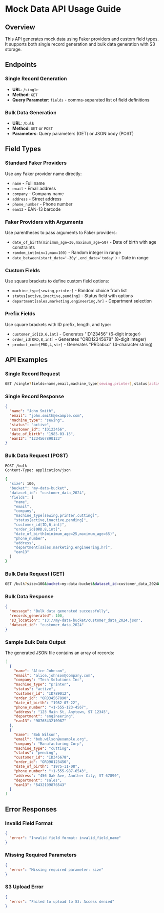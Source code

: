 # Mock Data API Usage Guide

## Overview
This API generates mock data using Faker providers and custom field types. It supports both single record generation and bulk data generation with S3 storage.

## Endpoints

### Single Record Generation
- **URL**: `/single`
- **Method**: `GET`
- **Query Parameter**: `fields` - comma-separated list of field definitions

### Bulk Data Generation
- **URL**: `/bulk`
- **Method**: `GET` or `POST`
- **Parameters**: Query parameters (GET) or JSON body (POST)

## Field Types

### Standard Faker Providers
Use any Faker provider name directly:
- `name` - Full name
- `email` - Email address
- `company` - Company name
- `address` - Street address
- `phone_number` - Phone number
- `ean13` - EAN-13 barcode

### Faker Providers with Arguments
Use parentheses to pass arguments to Faker providers:
- `date_of_birth(minimum_age=30,maximum_age=50)` - Date of birth with age constraints
- `random_int(min=1,max=100)` - Random integer in range
- `date_between(start_date='-30y',end_date='today')` - Date in range

### Custom Fields
Use square brackets to define custom field options:
- `machine_type[sewing,printer]` - Random choice from list
- `status[active,inactive,pending]` - Status field with options
- `department[sales,marketing,engineering,hr]` - Department selection

### Prefix Fields
Use square brackets with ID prefix, length, and type:
- `customer_id[ID,6,int]` - Generates "ID123456" (6-digit integer)
- `order_id[ORD,8,int]` - Generates "ORD12345678" (8-digit integer)
- `product_code[PRD,4,str]` - Generates "PRDabcd" (4-character string)

## API Examples

### Single Record Request
```bash
GET /single?fields=name,email,machine_type[sewing,printer],status[active,inactive],customer_id[ID,6,int],date_of_birth(minimum_age=30,maximum_age=50),ean13
```

### Single Record Response
```json
{
  "name": "John Smith",
  "email": "john.smith@example.com",
  "machine_type": "sewing",
  "status": "active",
  "customer_id": "ID123456",
  "date_of_birth": "1985-03-15",
  "ean13": "1234567890123"
}
```

### Bulk Data Request (POST)
```bash
POST /bulk
Content-Type: application/json

{
  "size": 100,
  "bucket": "my-data-bucket",
  "dataset_id": "customer_data_2024",
  "fields": [
    "name",
    "email",
    "company",
    "machine_type[sewing,printer,cutting]",
    "status[active,inactive,pending]",
    "customer_id[ID,6,int]",
    "order_id[ORD,8,int]",
    "date_of_birth(minimum_age=25,maximum_age=65)",
    "phone_number",
    "address",
    "department[sales,marketing,engineering,hr]",
    "ean13"
  ]
}
```

### Bulk Data Request (GET)
```bash
GET /bulk?size=100&bucket=my-data-bucket&dataset_id=customer_data_2024&fields=name,email,company,machine_type[sewing,printer],status[active,inactive],customer_id[ID,6,int]
```

### Bulk Data Response
```json
{
  "message": "Bulk data generated successfully",
  "records_generated": 100,
  "s3_location": "s3://my-data-bucket/customer_data_2024.json",
  "dataset_id": "customer_data_2024"
}
```

### Sample Bulk Data Output
The generated JSON file contains an array of records:
```json
[
  {
    "name": "Alice Johnson",
    "email": "alice.johnson@company.com",
    "company": "Tech Solutions Inc",
    "machine_type": "printer",
    "status": "active",
    "customer_id": "ID789012",
    "order_id": "ORD34567890",
    "date_of_birth": "1982-07-22",
    "phone_number": "+1-555-123-4567",
    "address": "123 Main St, Anytown, ST 12345",
    "department": "engineering",
    "ean13": "9876543210987"
  },
  {
    "name": "Bob Wilson",
    "email": "bob.wilson@example.org",
    "company": "Manufacturing Corp",
    "machine_type": "cutting",
    "status": "pending",
    "customer_id": "ID345678",
    "order_id": "ORD90123456",
    "date_of_birth": "1975-11-08",
    "phone_number": "+1-555-987-6543",
    "address": "456 Oak Ave, Another City, ST 67890",
    "department": "sales",
    "ean13": "5432109876543"
  }
]
```

## Error Responses

### Invalid Field Format
```json
{
  "error": "Invalid field format: invalid_field_name"
}
```

### Missing Required Parameters
```json
{
  "error": "Missing required parameter: size"
}
```

### S3 Upload Error
```json
{
  "error": "Failed to upload to S3: Access denied"
}
```